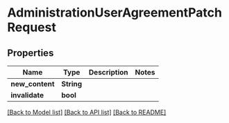# AdministrationUserAgreementPatchRequest

## Properties

Name | Type | Description | Notes
------------ | ------------- | ------------- | -------------
**new_content** | **String** |  | 
**invalidate** | **bool** |  | 

[[Back to Model list]](../README.md#documentation-for-models) [[Back to API list]](../README.md#documentation-for-api-endpoints) [[Back to README]](../README.md)


